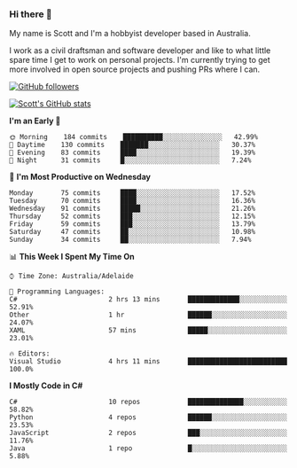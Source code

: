 ### Hi there 👋

My name is Scott and I'm a hobbyist developer based in Australia.

I work as a civil draftsman and software developer and like to what little spare time I get to work on personal projects. I'm currently trying to get more involved in open source projects and pushing PRs where I can. 

[![GitHub followers](https://img.shields.io/github/followers/puppetsw?label=Follow&style=social)](https://github.com/puppetsw?tab=followers)

[![Scott's GitHub stats](https://github-readme-stats.vercel.app/api?username=puppetsw&show_icons=true&theme=dark)](https://github.com/anuraghazra/github-readme-stats)

<!--START_SECTION:waka-->
**I'm an Early 🐤** 

```text
🌞 Morning    184 commits    ██████████░░░░░░░░░░░░░░░   42.99% 
🌆 Daytime    130 commits    ███████░░░░░░░░░░░░░░░░░░   30.37% 
🌃 Evening    83 commits     ████░░░░░░░░░░░░░░░░░░░░░   19.39% 
🌙 Night      31 commits     █░░░░░░░░░░░░░░░░░░░░░░░░   7.24%

```
📅 **I'm Most Productive on Wednesday** 

```text
Monday       75 commits     ████░░░░░░░░░░░░░░░░░░░░░   17.52% 
Tuesday      70 commits     ████░░░░░░░░░░░░░░░░░░░░░   16.36% 
Wednesday    91 commits     █████░░░░░░░░░░░░░░░░░░░░   21.26% 
Thursday     52 commits     ███░░░░░░░░░░░░░░░░░░░░░░   12.15% 
Friday       59 commits     ███░░░░░░░░░░░░░░░░░░░░░░   13.79% 
Saturday     47 commits     ██░░░░░░░░░░░░░░░░░░░░░░░   10.98% 
Sunday       34 commits     ██░░░░░░░░░░░░░░░░░░░░░░░   7.94%

```


📊 **This Week I Spent My Time On** 

```text
⌚︎ Time Zone: Australia/Adelaide

💬 Programming Languages: 
C#                       2 hrs 13 mins       █████████████░░░░░░░░░░░░   52.91% 
Other                    1 hr                ██████░░░░░░░░░░░░░░░░░░░   24.07% 
XAML                     57 mins             █████░░░░░░░░░░░░░░░░░░░░   23.01%

🔥 Editors: 
Visual Studio            4 hrs 11 mins       █████████████████████████   100.0%

```

**I Mostly Code in C#** 

```text
C#                       10 repos            ██████████████░░░░░░░░░░░   58.82% 
Python                   4 repos             ██████░░░░░░░░░░░░░░░░░░░   23.53% 
JavaScript               2 repos             ███░░░░░░░░░░░░░░░░░░░░░░   11.76% 
Java                     1 repo              █░░░░░░░░░░░░░░░░░░░░░░░░   5.88%

```



<!--END_SECTION:waka-->

<!--
**puppetsw/puppetsw** is a ✨ _special_ ✨ repository because its `README.md` (this file) appears on your GitHub profile.

Here are some ideas to get you started:

- 🔭 I’m currently working on ...
- 🌱 I’m currently learning ...
- 👯 I’m looking to collaborate on ...
- 🤔 I’m looking for help with ...
- 💬 Ask me about ...
- 📫 How to reach me: ...
- 😄 Pronouns: ...
- ⚡ Fun fact: ...
-->
